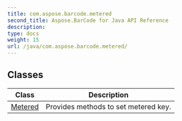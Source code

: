 ```yaml
---
title: com.aspose.barcode.metered
second_title: Aspose.BarCode for Java API Reference
description: 
type: docs
weight: 15
url: /java/com.aspose.barcode.metered/
---
```


## Classes

| Class | Description |
| --- | --- |
| [Metered](../com.aspose.barcode.metered/metered) | Provides methods to set metered key. |
